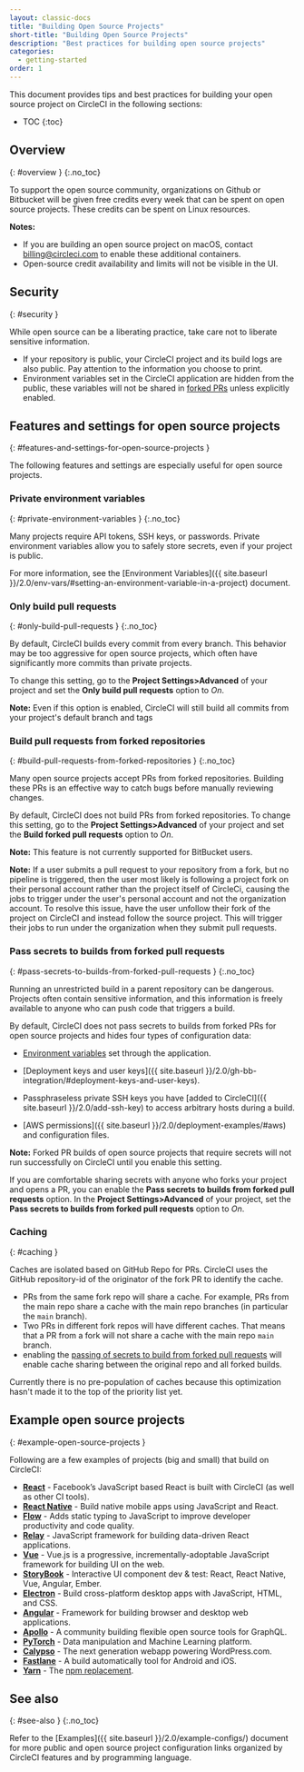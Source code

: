 ```yaml
---
layout: classic-docs
title: "Building Open Source Projects"
short-title: "Building Open Source Projects"
description: "Best practices for building open source projects"
categories:
  - getting-started
order: 1
---
```


This document provides tips and best practices for building your open source project on CircleCI in the following sections:

* TOC
{:toc}

## Overview
{: #overview }
{:.no_toc}

To support the open source community, organizations on Github or Bitbucket will be given free credits every week that can be spent on open source projects. These credits can be spent on Linux resources.

**Notes:**
* If you are building an open source project on macOS, contact billing@circleci.com to enable these additional containers.
* Open-source credit availability and limits will not be visible in the UI.


## Security
{: #security }

While open source can be a liberating practice, take care not to liberate sensitive information.

- If your repository is public, your CircleCI project and its build logs are also public. Pay attention to the information you choose to print.
- Environment variables set in the CircleCI application are hidden from the public, these variables will not be shared in [forked PRs](#pass-secrets-to-builds-from-forked-pull-requests) unless explicitly enabled.

## Features and settings for open source projects
{: #features-and-settings-for-open-source-projects }

The following features and settings are especially useful for open source projects.

### Private environment variables
{: #private-environment-variables }
{:.no_toc}

Many projects require API tokens, SSH keys, or passwords. Private environment variables allow you to safely store secrets, even if your project is public.

For more information, see the [Environment Variables]({{ site.baseurl }}/2.0/env-vars/#setting-an-environment-variable-in-a-project) document.

### Only build pull requests
{: #only-build-pull-requests }
{:.no_toc}

By default, CircleCI builds every commit from every branch. This behavior may be too aggressive for open source projects, which often have significantly more commits than private projects.

To change this setting, go to the **Project Settings>Advanced** of your project and set the **Only build pull requests** option to _On_.

**Note:** Even if this option is enabled, CircleCI will still build all commits from your project's default branch and tags

### Build pull requests from forked repositories
{: #build-pull-requests-from-forked-repositories }
{:.no_toc}

Many open source projects accept PRs from forked repositories. Building these PRs is an effective way to catch bugs before manually reviewing changes.

By default, CircleCI does not build PRs from forked repositories. To change this setting, go to the **Project Settings>Advanced** of your project and set the **Build forked pull requests** option to _On_.

**Note:** This feature is not currently supported for BitBucket users.

**Note:** If a user submits a pull request to your repository from a fork, but no pipeline is triggered, then the user most likely is following a project fork on their personal account rather than the project itself of CircleCi, causing the jobs to trigger under the user's personal account and not the organization account. To resolve this issue, have the user unfollow their fork of the project on CircleCI and instead follow the source project. This will trigger their jobs to run under the organization when they submit pull requests.

### Pass secrets to builds from forked pull requests
{: #pass-secrets-to-builds-from-forked-pull-requests }
{:.no_toc}

Running an unrestricted build in a parent repository can be dangerous. Projects often contain sensitive information, and this information is freely available to anyone who can push code that triggers a build.

By default, CircleCI does not pass secrets to builds from forked PRs for open source projects and hides four types of configuration data:

- [Environment variables](#private-environment-variables) set through the application.

- [Deployment keys and user keys]({{ site.baseurl }}/2.0/gh-bb-integration/#deployment-keys-and-user-keys).

- Passphraseless private SSH keys you have [added to CircleCI]({{ site.baseurl }}/2.0/add-ssh-key) to access arbitrary hosts during a build.

- [AWS permissions]({{ site.baseurl }}/2.0/deployment-examples/#aws) and configuration files.

**Note:** Forked PR builds of open source projects that require secrets will not run successfully on CircleCI until you enable this setting.

If you are comfortable sharing secrets with anyone who forks your project and opens a PR, you can enable the **Pass secrets to builds from forked pull requests** option. In the **Project Settings>Advanced** of your project, set the **Pass secrets to builds from forked pull requests** option to _On_.

### Caching
{: #caching }

Caches are isolated based on GitHub Repo for PRs. CircleCI uses the GitHub repository-id of the originator of the fork PR to identify the cache.
- PRs from the same fork repo will share a cache. For example, PRs from the main repo share a cache with the main repo branches (in particular the `main` branch).
- Two PRs in different fork repos will have different caches. That means that a PR from a fork will not share a cache with the main repo `main` branch.
- enabling the [passing of secrets to build from forked pull requests](#pass-secrets-to-builds-from-forked-pull-requests) will enable cache sharing between the original repo and all forked builds.

Currently there is no pre-population of caches because this optimization hasn't made it to the top of the priority list yet.

## Example open source projects
{: #example-open-source-projects }

Following are a few examples of projects (big and small) that build on CircleCI:

- **[React](https://github.com/facebook/react)** - Facebook’s JavaScript based React is built with CircleCI (as well as other CI tools).
- **[React Native](https://github.com/facebook/react-native/)** - Build native mobile apps using JavaScript and React.
- **[Flow](https://github.com/facebook/flow/)** - Adds static typing to JavaScript to improve developer productivity and code quality.
- **[Relay](https://github.com/facebook/relay)** - JavaScript framework for building data-driven React applications.
- **[Vue](https://github.com/vuejs/vue)** -  Vue.js is a progressive, incrementally-adoptable JavaScript framework for building UI on the web.
- **[StoryBook](https://github.com/storybooks/storybook)** - Interactive UI component dev & test: React, React Native, Vue, Angular, Ember.
- **[Electron](https://github.com/electron/electron)** - Build cross-platform desktop apps with JavaScript, HTML, and CSS.
- **[Angular](https://github.com/angular/angular)** - Framework for building browser and desktop web applications.
- **[Apollo](https://github.com/apollographql)** - A community building flexible open source tools for GraphQL.
- **[PyTorch](https://github.com/pytorch/pytorch)** - Data manipulation and Machine Learning platform.
- **[Calypso](https://github.com/Automattic/wp-calypso)** - The next generation webapp powering WordPress.com.
- **[Fastlane](https://github.com/fastlane/fastlane)** - A build automatically tool for Android and iOS.
- **[Yarn](https://github.com/yarnpkg/yarn)** - The [npm replacement](https://circleci.com/blog/why-are-developers-moving-to-yarn/).

## See also
{: #see-also }
{:.no_toc}

Refer to the [Examples]({{ site.baseurl }}/2.0/example-configs/) document for more public and open source project configuration links organized by CircleCI features and by programming language.
